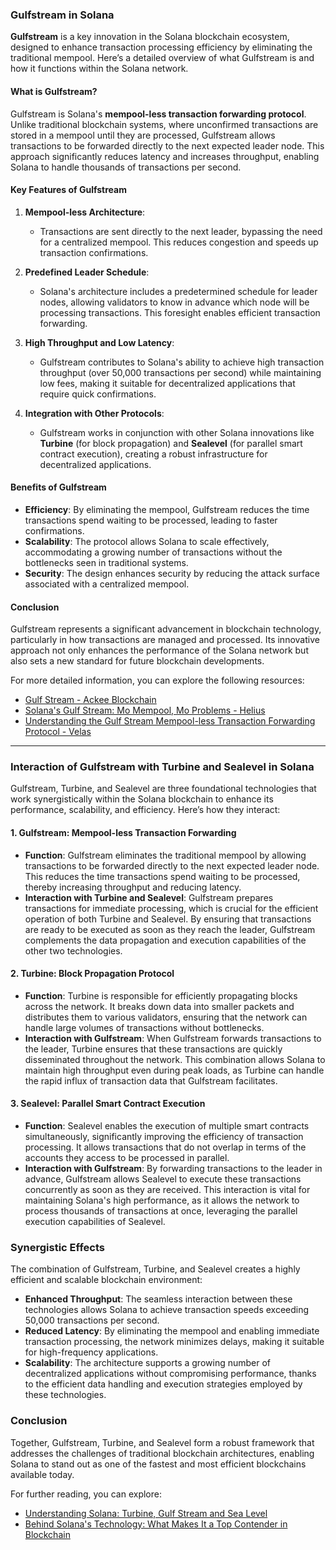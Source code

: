 ### Gulfstream in Solana

**Gulfstream** is a key innovation in the Solana blockchain ecosystem, designed to enhance transaction processing efficiency by eliminating the traditional mempool. Here’s a detailed overview of what Gulfstream is and how it functions within the Solana network.

#### What is Gulfstream?

Gulfstream is Solana's **mempool-less transaction forwarding protocol**. Unlike traditional blockchain systems, where unconfirmed transactions are stored in a mempool until they are processed, Gulfstream allows transactions to be forwarded directly to the next expected leader node. This approach significantly reduces latency and increases throughput, enabling Solana to handle thousands of transactions per second.

#### Key Features of Gulfstream

1. **Mempool-less Architecture**: 
   - Transactions are sent directly to the next leader, bypassing the need for a centralized mempool. This reduces congestion and speeds up transaction confirmations.

2. **Predefined Leader Schedule**: 
   - Solana's architecture includes a predetermined schedule for leader nodes, allowing validators to know in advance which node will be processing transactions. This foresight enables efficient transaction forwarding.

3. **High Throughput and Low Latency**: 
   - Gulfstream contributes to Solana's ability to achieve high transaction throughput (over 50,000 transactions per second) while maintaining low fees, making it suitable for decentralized applications that require quick confirmations.

4. **Integration with Other Protocols**: 
   - Gulfstream works in conjunction with other Solana innovations like **Turbine** (for block propagation) and **Sealevel** (for parallel smart contract execution), creating a robust infrastructure for decentralized applications.

#### Benefits of Gulfstream

- **Efficiency**: By eliminating the mempool, Gulfstream reduces the time transactions spend waiting to be processed, leading to faster confirmations.
- **Scalability**: The protocol allows Solana to scale effectively, accommodating a growing number of transactions without the bottlenecks seen in traditional systems.
- **Security**: The design enhances security by reducing the attack surface associated with a centralized mempool.

#### Conclusion

Gulfstream represents a significant advancement in blockchain technology, particularly in how transactions are managed and processed. Its innovative approach not only enhances the performance of the Solana network but also sets a new standard for future blockchain developments.

For more detailed information, you can explore the following resources:
- [Gulf Stream - Ackee Blockchain](https://ackee.xyz/solana/book/latest/chapter2/gulf-stream/)
- [Solana's Gulf Stream: Mo Mempool, Mo Problems - Helius](https://www.helius.dev/blog/solana-gulf-stream)
- [Understanding the Gulf Stream Mempool-less Transaction Forwarding Protocol - Velas](https://velas.com/en/blog/velas-understanding-the-gulf-stream-mempool-less-transaction-forwarding-protocol)

----
### Interaction of Gulfstream with Turbine and Sealevel in Solana

Gulfstream, Turbine, and Sealevel are three foundational technologies that work synergistically within the Solana blockchain to enhance its performance, scalability, and efficiency. Here’s how they interact:

#### 1. **Gulfstream: Mempool-less Transaction Forwarding**
- **Function**: Gulfstream eliminates the traditional mempool by allowing transactions to be forwarded directly to the next expected leader node. This reduces the time transactions spend waiting to be processed, thereby increasing throughput and reducing latency.
- **Interaction with Turbine and Sealevel**: Gulfstream prepares transactions for immediate processing, which is crucial for the efficient operation of both Turbine and Sealevel. By ensuring that transactions are ready to be executed as soon as they reach the leader, Gulfstream complements the data propagation and execution capabilities of the other two technologies.

#### 2. **Turbine: Block Propagation Protocol**
- **Function**: Turbine is responsible for efficiently propagating blocks across the network. It breaks down data into smaller packets and distributes them to various validators, ensuring that the network can handle large volumes of transactions without bottlenecks.
- **Interaction with Gulfstream**: When Gulfstream forwards transactions to the leader, Turbine ensures that these transactions are quickly disseminated throughout the network. This combination allows Solana to maintain high throughput even during peak loads, as Turbine can handle the rapid influx of transaction data that Gulfstream facilitates.

#### 3. **Sealevel: Parallel Smart Contract Execution**
- **Function**: Sealevel enables the execution of multiple smart contracts simultaneously, significantly improving the efficiency of transaction processing. It allows transactions that do not overlap in terms of the accounts they access to be processed in parallel.
- **Interaction with Gulfstream**: By forwarding transactions to the leader in advance, Gulfstream allows Sealevel to execute these transactions concurrently as soon as they are received. This interaction is vital for maintaining Solana's high performance, as it allows the network to process thousands of transactions at once, leveraging the parallel execution capabilities of Sealevel.

### Synergistic Effects
The combination of Gulfstream, Turbine, and Sealevel creates a highly efficient and scalable blockchain environment:
- **Enhanced Throughput**: The seamless interaction between these technologies allows Solana to achieve transaction speeds exceeding 50,000 transactions per second.
- **Reduced Latency**: By eliminating the mempool and enabling immediate transaction processing, the network minimizes delays, making it suitable for high-frequency applications.
- **Scalability**: The architecture supports a growing number of decentralized applications without compromising performance, thanks to the efficient data handling and execution strategies employed by these technologies.

### Conclusion
Together, Gulfstream, Turbine, and Sealevel form a robust framework that addresses the challenges of traditional blockchain architectures, enabling Solana to stand out as one of the fastest and most efficient blockchains available today.

For further reading, you can explore:
- [Understanding Solana: Turbine, Gulf Stream and Sea Level](https://medium.com/@Burgeonxyz/understanding-solana-turbine-gulf-stream-and-sea-level-742f382b67f6)
- [Behind Solana's Technology: What Makes It a Top Contender in Blockchain](https://www.tamoco.com/blog/behind-solanas-technology-what-makes-it-a-top-contender-in-blockchain/)